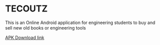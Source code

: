 # TECOUTZ
This is an Online Android application for engineering students to buy and sell new old books or engineering tools

[APK Download link](https://drive.google.com/open?id=1n2X-Qz7bfyjUz957oE3HiyTpeJ4HlCDI)
